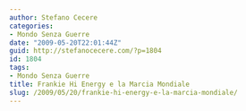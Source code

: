 ```yaml
---
author: Stefano Cecere
categories:
- Mondo Senza Guerre
date: "2009-05-20T22:01:44Z"
guid: http://stefanocecere.com/?p=1804
id: 1804
tags:
- Mondo Senza Guerre
title: Frankie Hi Energy e la Marcia Mondiale
slug: /2009/05/20/frankie-hi-energy-e-la-marcia-mondiale/
---
```


